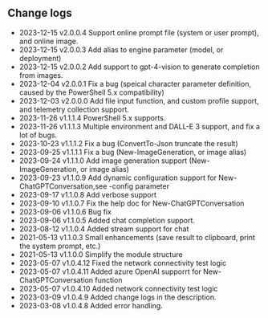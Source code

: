 ## Change logs
- 2023-12-15    v2.0.0.4    Support online prompt file (system or user prompt), and online image.
- 2023-12-15    v2.0.0.3    Add alias to engine parameter (model, or deployment)
- 2023-12-15    v2.0.0.2    Add support to gpt-4-vision to generate completion from images.
- 2023-12-04    v2.0.0.1    Fix a bug (speical character parameter definition, caused by the PowerShell 5.x compatibility)
- 2023-12-03    v2.0.0.0    Add file input function, and custom profile support, and telemetry collection support.
- 2023-11-26    v1.1.1.4    PowerShell 5.x supports.
- 2023-11-26    v1.1.1.3    Multiple environment and DALL-E 3 support, and fix a lot of bugs.
- 2023-10-23    v1.1.1.2    Fix a bug (ConvertTo-Json truncate the result)
- 2023-09-25    v1.1.1.1    Fix a bug (New-ImageGeneration, or image alias)
- 2023-09-24    v1.1.1.0    Add image generation support (New-ImageGeneration, or image alias)
- 2023-09-23    v1.1.0.9    Add dynamic configuration support for New-ChatGPTConversation,see -config parameter
- 2023-09-17    v1.1.0.8    Add verbose support
- 2023-09-10    v1.1.0.7    Fix the help doc for New-ChatGPTConversation
- 2023-09-06    v1.1.0.6    Bug fix
- 2023-09-06    v1.1.0.5    Added chat completion support.
- 2023-08-12    v1.1.0.4    Added stream support for chat
- 2021-05-13    v1.1.0.3    Small enhancements (save result to clipboard, print the system prompt, etc.)
- 2021-05-13    v1.1.0.0    Simplify the module structure
- 2023-05-07    v1.0.4.12   Fixed the network connectivity test logic
- 2023-05-07    v1.0.4.11   Added azure OpenAI supporrt for New-ChatGPTConversation function
- 2023-05-07    v1.0.4.10   Added network connectivity test logic
- 2023-03-09    v1.0.4.9    Added change logs in the description.
- 2023-03-08    v1.0.4.8    Added error handling.